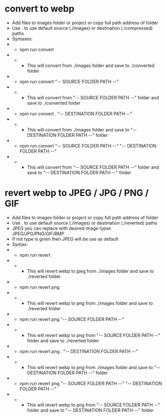 # convert to webp

- Add files to images folder or project or copy full path address of folder
- Use . to use default source (./images) or destination (./compressed) paths
- Syntaxes:
- - npm run convert
- - - This will convert from ./images folder and save to ./converted folder
- - npm run convert "-- SOURCE FOLDER PATH --"
- - - This will convert from "-- SOURCE FOLDER PATH --" folder and save to ./converted folder
- - npm run convert . "-- DESTINATION FOLDER PATH --"
- - - This will convert from ./images folder and save to "-- DESTINATION FOLDER PATH --" folder
- - npm run convert "-- SOURCE FOLDER PATH --" "-- DESTINATION FOLDER PATH --"
- - - This will convert from "-- SOURCE FOLDER PATH --" folder and save to "-- DESTINATION FOLDER PATH --" folder

# revert webp to JPEG / JPG / PNG / GIF

- Add files to images folder or project or copy full path address of folder
- Use . to use default source (./images) or destination (./reverted) paths
- JPEG you can replace with desired image types JPEG/JPG/PNG/GIF/BMP
- If not type is given then JPEG will be use as default
- Syntax:
- - npm run revert
- - - This will revert webp to jpeg from ./images folder and save to ./reverted folder
- - npm run revert png
- - - This will revert webp to png from ./images folder and save to ./reverted folder
- - npm run revert png "-- SOURCE FOLDER PATH --"
- - - This will revert webp to png from "-- SOURCE FOLDER PATH --" folder and save to ./reverted folder
- - npm run revert png . "-- DESTINATION FOLDER PATH --"
- - - This will revert webp to png from ./images folder and save to "-- DESTINATION FOLDER PATH --" folder
- - npm run revert png "-- SOURCE FOLDER PATH --" "-- DESTINATION FOLDER PATH --"
- - - This will revert webp to png from "-- SOURCE FOLDER PATH --" folder and save to "-- DESTINATION FOLDER PATH --" folder

